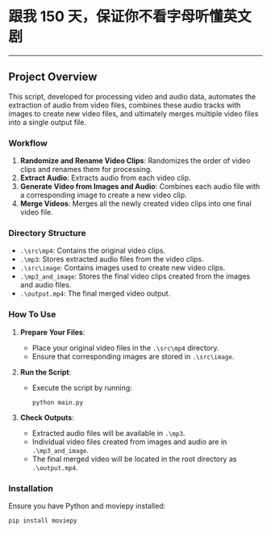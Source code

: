 # 跟我 150 天，保证你不看字母听懂英文剧

---

## Project Overview

This script, developed for processing video and audio data, automates the extraction of audio from video files, combines these audio tracks with images to create new video files, and ultimately merges multiple video files into a single output file.

### Workflow
1. **Randomize and Rename Video Clips**: Randomizes the order of video clips and renames them for processing.
2. **Extract Audio**: Extracts audio from each video clip.
3. **Generate Video from Images and Audio**: Combines each audio file with a corresponding image to create a new video clip.
4. **Merge Videos**: Merges all the newly created video clips into one final video file.

### Directory Structure
- `.\src\mp4`: Contains the original video clips.
- `.\mp3`: Stores extracted audio files from the video clips.
- `.\src\image`: Contains images used to create new video clips.
- `.\mp3_and_image`: Stores the final video clips created from the images and audio files.
- `.\output.mp4`: The final merged video output.

### How To Use
1. **Prepare Your Files**:
   - Place your original video files in the `.\src\mp4` directory.
   - Ensure that corresponding images are stored in `.\src\image`.

2. **Run the Script**:
   - Execute the script by running:
     ```
     python main.py
     ```

3. **Check Outputs**:
   - Extracted audio files will be available in `.\mp3`.
   - Individual video files created from images and audio are in `.\mp3_and_image`.
   - The final merged video will be located in the root directory as `.\output.mp4`.

### Installation
Ensure you have Python and moviepy installed:
```bash
pip install moviepy
```
